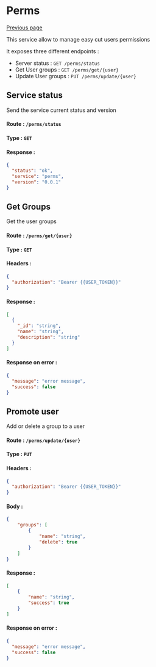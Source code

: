 # Perms

[Previous page](../README.md)

This service allow to manage easy cut users permissions

It exposes three different endpoints :

* Server status : `GET /perms/status`
* Get User groups : `GET /perms/get/{user}`
* Update User groups : `PUT /perms/update/{user}`

## Service status

Send the service current status and version

#### Route : `/perms/status`

#### Type : `GET`

#### Response :

```json
{
  "status": "ok",
  "service": "perms",
  "version": "0.0.1"
}
```

## Get Groups

Get the user groups

#### Route : `/perms/get/{user}`

#### Type : `GET`

#### Headers : 

```json
{
  "authorization": "Bearer {{USER_TOKEN}}"
}
```

#### Response :

```json
[
  {
    "_id": "string",
    "name": "string",
    "description": "string"
  }
]
```

#### Response on error :

```json
{
  "message": "error message",
  "success": false
}
```

## Promote user

Add or delete a group to a user

#### Route : `/perms/update/{user}`

#### Type : `PUT`

#### Headers : 

```json
{
  "authorization": "Bearer {{USER_TOKEN}}"
}
```

#### Body : 

```json
{
	"groups": [
		{
			"name": "string",
			"delete": true
		}
	]
}
```

#### Response :

```json
[
    {
        "name": "string",
        "success": true
    }
]
```

#### Response on error :

```json
{
  "message": "error message",
  "success": false
}
```